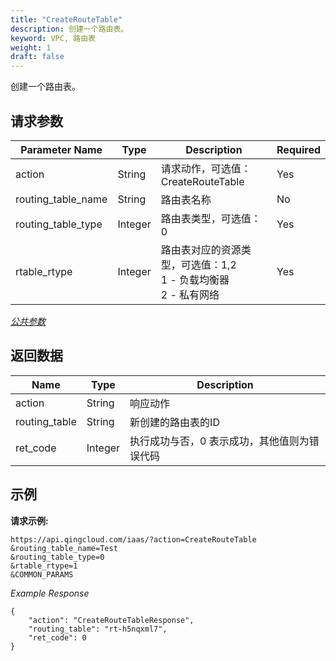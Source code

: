```yaml
---
title: "CreateRouteTable"
description: 创建一个路由表。
keyword: VPC, 路由表
weight: 1
draft: false
---
```


创建一个路由表。

## 请求参数

| Parameter Name | Type | Description | Required |
| --- | --- | --- | --- |
| action | String | 请求动作，可选值：CreateRouteTable | Yes |
| routing_table_name | String | 路由表名称 | No |
| routing_table_type | Integer | 路由表类型，可选值：0 | Yes|
| rtable_rtype | Integer | 路由表对应的资源类型，可选值：1,2 <br> 1 - 负载均衡器 <br> 2 - 私有网络 | Yes |

[_公共参数_](../../get_api/parameters/)

## 返回数据

| Name | Type | Description |
| --- | --- | --- |
| action | String | 响应动作 |
| routing_table | String | 新创建的路由表的ID |
| ret_code | Integer | 执行成功与否，0 表示成功，其他值则为错误代码 |

## 示例

**请求示例:**

```
https://api.qingcloud.com/iaas/?action=CreateRouteTable
&routing_table_name=Test
&routing_table_type=0
&rtable_rtype=1
&COMMON_PARAMS
```
_Example Response_

```
{
	"action": "CreateRouteTableResponse",
	"routing_table": "rt-h5nqxml7",
	"ret_code": 0
}
```
